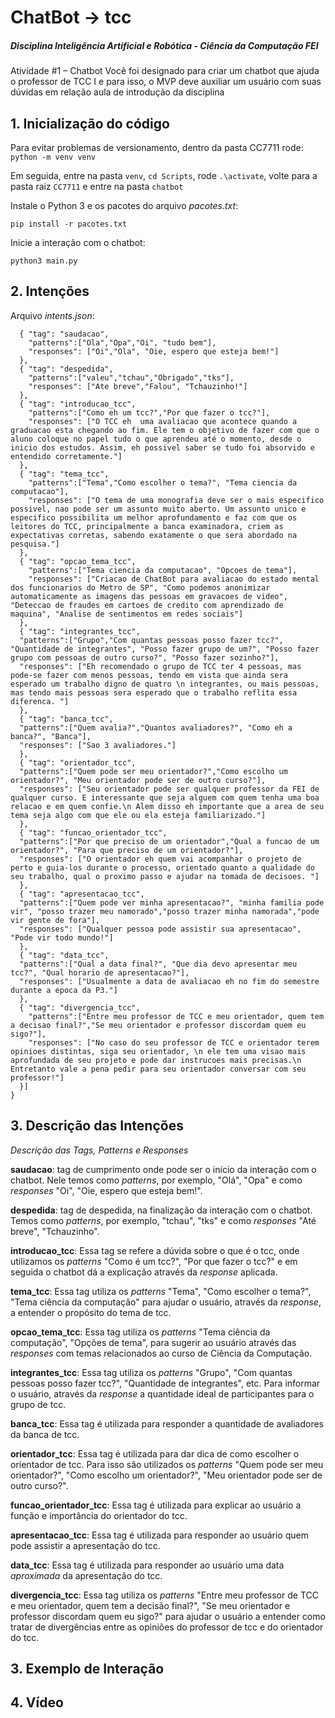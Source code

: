 # ChatBot -> tcc
##### Disciplina Inteligência Artificial e Robótica - Ciência da Computação FEI

Atividade #1 – Chatbot 
Você foi designado para criar um chatbot que ajuda o professor de TCC I e para isso, o MVP deve auxiliar um usuário com suas dúvidas em relação aula de introdução da disciplina

## 1. Inicialização do código

Para evitar problemas de versionamento, dentro da pasta CC7711 rode:
``python -m venv venv``

Em seguida, entre na pasta  ``venv``, ``cd Scripts``, rode ``.\activate``, volte para a pasta raiz ``CC7711`` e entre na pasta ``chatbot``

Instale o Python 3 e os pacotes do arquivo *pacotes.txt*:

    pip install -r pacotes.txt
Inicie a interação com o chatbot:

    python3 main.py

## 2. Intenções
Arquivo *intents.json*:
``` {"intents":[
  { "tag": "saudacao",
    "patterns":["Ola","Opa","Oi", "tudo bem"],
    "responses": ["Oi","Ola", "Oie, espero que esteja bem!"]
  },
  { "tag": "despedida",
    "patterns":["valeu","tchau","Obrigado","tks"],
    "responses": ["Ate breve","Falou", "Tchauzinho!"]
  },
  { "tag": "introducao_tcc",
    "patterns":["Como eh um tcc?","Por que fazer o tcc?"],
    "responses": ["O TCC eh  uma avaliacao que acontece quando a graduacao esta chegando ao fim. Ele tem o objetivo de fazer com que o aluno coloque no papel tudo o que aprendeu até o momento, desde o inicio dos estudos. Assim, eh possivel saber se tudo foi absorvido e entendido corretamente."]
  },
  { "tag": "tema_tcc",
    "patterns":["Tema","Como escolher o tema?", "Tema ciencia da computacao"],
    "responses": ["O tema de uma monografia deve ser o mais especifico possivel, nao pode ser um assunto muito aberto. Um assunto unico e especifico possibilita um melhor aprofundamento e faz com que os leitores do TCC, principalmente a banca examinadora, criem as expectativas corretas, sabendo exatamente o que sera abordado na pesquisa."]
  },
  { "tag": "opcao_tema_tcc",
    "patterns":["Tema ciencia da computacao", "Opcoes de tema"],
    "responses": ["Criacao de ChatBot para avaliacao do estado mental dos funcionarios do Metro de SP", "Como podemos anonimizar automaticamente as imagens das pessoas em gravacoes de video", "Deteccao de fraudes em cartoes de credito com aprendizado de maquina", "Analise de sentimentos em redes sociais"]
  },
  { "tag": "integrantes_tcc",
  "patterns":["Grupo","Com quantas pessoas posso fazer tcc?", "Quantidade de integrantes", "Posso fazer grupo de um?", "Posso fazer grupo com pessoas de outro curso?", "Posso fazer sozinho?"],
  "responses": ["Eh recomendado o grupo de TCC ter 4 pessoas, mas pode-se fazer com menos pessoas, tendo em vista que ainda sera esperado um trabalho digno de quatro \n integrantes, ou mais pessoas, mas tendo mais pessoas sera esperado que o trabalho reflita essa diferenca. "]
  },
  { "tag": "banca_tcc",
  "patterns":["Quem avalia?","Quantos avaliadores?", "Como eh a banca?", "Banca"],
  "responses": ["Sao 3 avaliadores."]
  },
  { "tag": "orientador_tcc",
  "patterns":["Quem pode ser meu orientador?","Como escolho um orientador?", "Meu orientador pode ser de outro curso?"],
  "responses": ["Seu orientador pode ser qualquer professor da FEI de qualquer curso. E interessante que seja alguem com quem tenha uma boa relacao e em quem confie.\n Alem disso eh importante que a area de seu tema seja algo com que ele ou ela esteja familiarizado."]
  },
  { "tag": "funcao_orientador_tcc",
  "patterns":["Por que preciso de um orientador","Qual a funcao de um orientador?", "Para que preciso de um orientador?"],
  "responses": ["O orientador eh quem vai acompanhar o projeto de perto e guia-los durante o processo, orientado quanto a qualidade do seu trabalho, qual o proximo passo e ajudar na tomada de decisoes. "]
  },
  { "tag": "apresentacao_tcc",
  "patterns":["Quem pode ver minha apresentacao?", "minha familia pode vir", "posso trazer meu namorado","posso trazer minha namorada","pode vir gente de fora"],
  "responses": ["Qualquer pessoa pode assistir sua apresentacao", "Pode vir todo mundo!"]
  },
  { "tag": "data_tcc",
  "patterns":["Qual a data final?", "Que dia devo apresentar meu tcc?", "Qual horario de apresentacao?"],
  "responses": ["Usualmente a data de avaliacao eh no fim do semestre durante a epoca da P3."]
  },
  { "tag": "divergencia_tcc",
    "patterns":["Entre meu professor de TCC e meu orientador, quem tem a decisao final?","Se meu orientador e professor discordam quem eu sigo?"],
    "responses": ["No caso do seu professor de TCC e orientador terem opinioes distintas, siga seu orientador, \n ele tem uma visao mais aprofundada de seu projeto e pode dar instrucoes mais precisas.\n Entretanto vale a pena pedir para seu orientador conversar com seu professor!"]
  }]
}
```
## 3. Descrição das Intenções
*Descrição das Tags, Patterns e Responses*

**saudacao**: tag de cumprimento onde pode ser o início da interação com o chatbot.
Nele temos como *patterns*, por exemplo, "Olá", "Opa" e como *responses* "Oi", "Oie, espero que esteja bem!".

**despedida**: tag de despedida, na finalização da interação com o chatbot.
Temos como *patterns*, por exemplo, "tchau", "tks" e como *responses* "Até breve", "Tchauzinho".

**introducao_tcc**: Essa tag se refere a dúvida sobre o que é o tcc, onde utilizamos os *patterns* "Como é um tcc?", "Por que fazer o tcc?" e em seguida o chatbot dá a explicação através da *response* aplicada.

**tema_tcc**: Essa tag utiliza os *patterns* "Tema", "Como escolher o tema?", "Tema ciência da computação" para ajudar o usuário, através da *response*, a entender o propósito do tema de tcc.

**opcao_tema_tcc**: Essa tag utiliza os *patterns* "Tema ciência da computação",  "Opções de tema",  para sugerir ao usuário através das *responses* com temas relacionados ao curso de Ciência da Computação.

**integrantes_tcc**: Essa tag utiliza os *patterns* "Grupo", "Com quantas pessoas posso fazer tcc?", "Quantidade de integrantes", etc. Para informar o usuário, através da *response* a quantidade ideal de participantes para o grupo de tcc.

**banca_tcc**: Essa tag é utilizada para responder a quantidade de avaliadores da banca de tcc.

**orientador_tcc**: Essa tag é utilizada para dar dica de como escolher o orientador de tcc. Para isso são utilizados os *patterns* "Quem pode ser meu orientador?", "Como escolho um orientador?", "Meu orientador pode ser de outro curso?".

**funcao_orientador_tcc**: Essa tag é utilizada para explicar ao usuário a função e importância do orientador do tcc.

**apresentacao_tcc**: Essa tag é utilizada para responder ao usuário quem pode assistir a apresentação do tcc.

**data_tcc**: Essa tag é utilizada para responder ao usuário uma data *aproximada* da apresentação do tcc.

**divergencia_tcc**: Essa tag utiliza os *patterns* "Entre meu professor de TCC e meu orientador, quem tem a decisão final?", "Se meu orientador e professor discordam quem eu sigo?" para ajudar o usuário a entender como tratar de divergências entre as opiniões do professor de tcc e do orientador do tcc.

## 3. Exemplo de Interação


## 4. Vídeo
